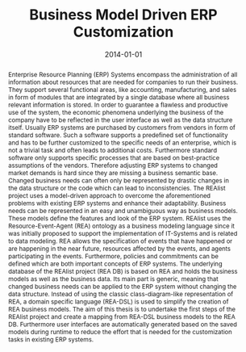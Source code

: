 ---
abstract: Enterprise Resource Planning (ERP) Systems encompass the administration
  of all information about resources that are needed for companies to run their business.
  They support several functional areas, like accounting, manufacturing, and sales
  in form of modules that are integrated by a single database where all business relevant
  information is stored. In order to guarantee a flawless and productive use of the
  system, the economic phenomena underlying the business of the company have to be
  reflected in the user interface as well as the data structure itself. Usually ERP
  systems are purchased by customers from vendors in form of standard software. Such
  a software supports a predefined set of functionality and has to be further customized
  to the specific needs of an enterprise, which is not a trivial task and often leads
  to additional costs. Furthermore standard software only supports specific processes
  that are based on best-practice assumptions of the vendors. Therefore adjusting
  ERP systems to changed market demands is hard since they are missing a business
  semantic base. Changed business needs can often only be represented by drastic changes
  in the data structure or the code which can lead to inconsistencies.  The REAlist
  project uses a model-driven approach to overcome the aforementioned problems with
  existing ERP systems and enhance their adaptability. Business needs can be represented
  in an easy and unambiguous way as business models. These models define the features
  and look of the ERP system. REAlist uses the Resource-Event-Agent (REA) ontology
  as a business modeling language since it was initially proposed to support the implementation
  of IT-Systems and is related to data modeling. REA allows the specification of events
  that have happened or are happening in the near future, resources affected by the
  events, and agents participating in the events. Furthermore, policies and commitments
  can be defined which are both important concepts of ERP systems. The underlying
  database of the REAlist project (REA DB) is based on REA and holds the business
  models as well as the business data. Its main part is generic, meaning that changed
  business needs can be applied to the ERP system without changing the data structure.
  Instead of using the classic class-diagram-like representation of REA, a domain
  specific language (REA-DSL) is used to simplify the creation of REA business models.  The
  aim of this thesis is to undertake the first steps of the REAlist project and create
  a mapping from REA-DSL business models to the REA DB. Furthermore user interfaces
  are automatically generated based on the saved models during runtime to reduce the
  effort that is needed for the customization tasks in existing ERP systems.
authors:
- Thomas Gürth
date: '2014-01-01'
featured: false
links:
- name: Publik
  url: https://publik.tuwien.ac.at/showentry.php?ID=227463&lang=1
publication_types:
- '7'
publishDate: '2014-01-01'
title: Business Model Driven ERP Customization
url_pdf: http://publik.tuwien.ac.at/files/PubDat_227463.pdf
---